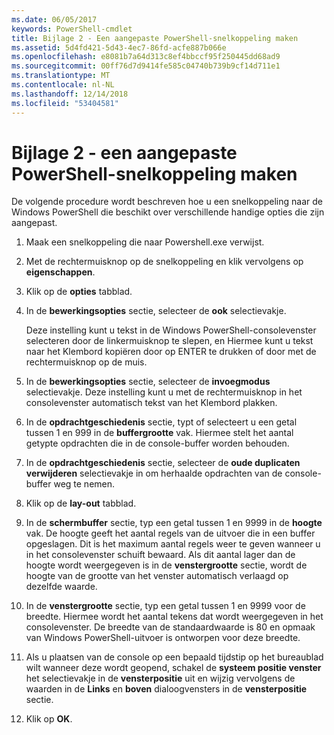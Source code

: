 ```yaml
---
ms.date: 06/05/2017
keywords: PowerShell-cmdlet
title: Bijlage 2 - Een aangepaste PowerShell-snelkoppeling maken
ms.assetid: 5d4fd421-5d43-4ec7-86fd-acfe887b066e
ms.openlocfilehash: e8081b7a64d313c8ef4bbccf95f250445dd68ad9
ms.sourcegitcommit: 00ff76d7d9414fe585c04740b739b9cf14d711e1
ms.translationtype: MT
ms.contentlocale: nl-NL
ms.lasthandoff: 12/14/2018
ms.locfileid: "53404581"
---
```

# <a name="appendix-2---creating-a-custom-powershell-shortcut"></a>Bijlage 2 - een aangepaste PowerShell-snelkoppeling maken

De volgende procedure wordt beschreven hoe u een snelkoppeling naar de Windows PowerShell die beschikt over verschillende handige opties die zijn aangepast.

1. Maak een snelkoppeling die naar Powershell.exe verwijst.

2. Met de rechtermuisknop op de snelkoppeling en klik vervolgens op **eigenschappen**.

3. Klik op de **opties** tabblad.

4. In de **bewerkingsopties** sectie, selecteer de **ook** selectievakje.

    Deze instelling kunt u tekst in de Windows PowerShell-consolevenster selecteren door de linkermuisknop te slepen, en Hiermee kunt u tekst naar het Klembord kopiëren door op ENTER te drukken of door met de rechtermuisknop op de muis.

5. In de **bewerkingsopties** sectie, selecteer de **invoegmodus** selectievakje. Deze instelling kunt u met de rechtermuisknop in het consolevenster automatisch tekst van het Klembord plakken.

6. In de **opdrachtgeschiedenis** sectie, typt of selecteert u een getal tussen 1 en 999 in de **buffergrootte** vak. Hiermee stelt het aantal getypte opdrachten die in de console-buffer worden behouden.

7. In de **opdrachtgeschiedenis** sectie, selecteer de **oude duplicaten verwijderen** selectievakje in om herhaalde opdrachten van de console-buffer weg te nemen.

8. Klik op de **lay-out** tabblad.

9. In de **schermbuffer** sectie, typ een getal tussen 1 en 9999 in de **hoogte** vak. De hoogte geeft het aantal regels van de uitvoer die in een buffer opgeslagen. Dit is het maximum aantal regels weer te geven wanneer u in het consolevenster schuift bewaard. Als dit aantal lager dan de hoogte wordt weergegeven is in de **venstergrootte** sectie, wordt de hoogte van de grootte van het venster automatisch verlaagd op dezelfde waarde.

10. In de **venstergrootte** sectie, typ een getal tussen 1 en 9999 voor de breedte. Hiermee wordt het aantal tekens dat wordt weergegeven in het consolevenster. De breedte van de standaardwaarde is 80 en opmaak van Windows PowerShell-uitvoer is ontworpen voor deze breedte.

11. Als u plaatsen van de console op een bepaald tijdstip op het bureaublad wilt wanneer deze wordt geopend, schakel de **systeem positie venster** het selectievakje in de **vensterpositie** uit en wijzig vervolgens de waarden in de  **Links** en **boven** dialoogvensters in de **vensterpositie** sectie.

12. Klik op **OK**.